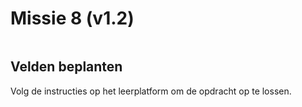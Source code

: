 # Missie 8 (v1.2)

```template

```
## Velden beplanten
Volg de instructies op het leerplatform om de opdracht op te lossen.